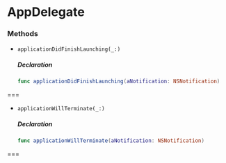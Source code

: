 # AppDelegate

### Methods

- `applicationDidFinishLaunching(_:)`

  ##### Declaration

  ```swift
  func applicationDidFinishLaunching(aNotification: NSNotification)
  ```


===
- `applicationWillTerminate(_:)`

  ##### Declaration

  ```swift
  func applicationWillTerminate(aNotification: NSNotification)
  ```


===


